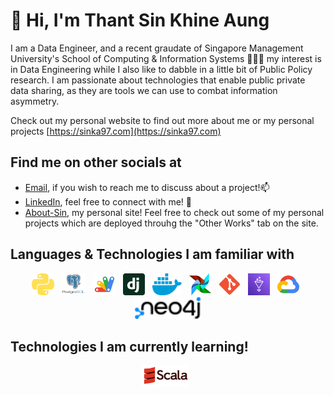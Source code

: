 # 👋 Hi, I'm Thant Sin Khine Aung

I am a Data Engineer, and a recent graudate of Singapore Management University's School of Computing & Information Systems 👨🏻‍💻 my interest is in Data Engineering while I also like to dabble in a little bit of Public Policy research. I am passionate about technologies that enable public private data sharing, as they are tools we can use to combat information asymmetry.

Check out my personal website to find out more about me or my personal projects [https://sinka97.com](https://sinka97.com)

## Find me on other socials at
- [Email](yourssincerelysin@outlook.com), if you wish to reach me to discuss about a project!📫
- [LinkedIn](https://www.linkedin.com/in/sinka97/), feel free to connect with me! 💼
- [About-Sin](https://sinka97.com), my personal site! Feel free to check out some of my personal projects which are deployed throuhg the "Other Works" tab on the site.

## Languages & Technologies I am familiar with

<p align="center">
  <a href="https://www.python.org/" title="Python"><img src="svgs/python.svg" height="35" width="auto" /></a>
  &nbsp;
  <a href="https://www.postgresql.org/" title="PostgreSQL"><img src="svgs/postgresql-vertical.svg" height="35" width="auto" /></a>
  &nbsp;
  <a href="https://www.google.com/script/start/" title=Google Apps Script"><img src="svgs/google_apps_script.svg" height="35" width="auto" /></a>
  &nbsp;
  <a href="https://www.djangoproject.com/" title="Django"><img src="svgs/django.svg" height="35" width="auto" /></a>
  &nbsp;
  <a href="https://www.docker.com" title="Docker"><img src="svgs/docker.svg" height="35" width="auto" /></a>
  &nbsp;
  <a href="https://airflow.apache.org/" title="Airflow"><img src="svgs/airflow.svg" height="35" width="auto" /></a>
  &nbsp;
  <a href="https://github.com/" title="Git"><img src="svgs/git.svg" height="35" width="auto" /></a>
  &nbsp;
  <a href="https://aws.amazon.com/glue/" title="AWS Glue"><img src="svgs/aws-glue.svg" height="35" width="auto" /></a>
  &nbsp;
  <a href="https://cloud.google.com/" title="Google Cloud"><img src="svgs/google-cloud.svg" height="35" width="auto" /></a>
  &nbsp;
  <a href="https://neo4j.com/" title="neo4j"><img src="svgs/neo4j.svg" height="35" width="auto" /></a>
</p>

## Technologies I am currently learning!

<p align="center">
  <a href="https://www.scala-lang.org/" title="Scala"><img src="svgs/scala.svg" height="35" width="auto" /></a>
  &nbsp;
  
</p>


